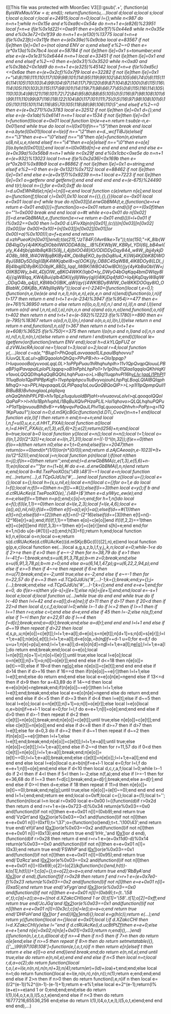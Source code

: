 ([[This file was protected with MoonSec V3]]):gsub('.+', (function(a) _ByisWxMauVXw = a; end)); return(function(u,...)local d;local a;local s;local t;local o;local r;local e=24915;local n=0;local l={};while n<987 do n=n+1;while n<0x15e and e%0xa9c<0x54e do n=n+1 e=(e*826)%23951 local f=n+e if(e%0x1d22)<=0xe91 then e=(e*0x1f7)%0x44e8 while n<0x35e and e%0x3e72<0x1f39 do n=n+1 e=(e*130)%13775 local t=n+e if(e%0x23fc)<0x11fe then e=(e*0x39e)%0x9cba local e=83567 if not l[e]then l[e]=0x1 o=(not o)and _ENV or o;end elseif e%2~=0 then e=(e*0x13a)%0x7bc4 local e=58784 if not l[e]then l[e]=0x1 s=tonumber;end else e=(e+0x1e3)%0x6444 n=n+1 local e=33451 if not l[e]then l[e]=0x1 end end end elseif e%2~=0 then e=(e*0x31)%0x3520 while n<0xd0 and e%0x3bb2<0x1dd9 do n=n+1 e=(e*325)%45142 local f=n+e if(e%0xd5c)<=0x6ae then e=(e+0x2cf)%0x7f9 local e=32282 if not l[e]then l[e]=0x1 r="\4\8\116\111\110\117\109\98\101\114\95\119\99\102\84\105\66\74\0\6\115\116\114\105\110\103\4\99\104\97\114\117\79\120\69\87\104\82\100\0\6\115\116\114\105\110\103\3\115\117\98\101\114\119\71\98\66\77\65\0\6\115\116\114\105\110\103\4\98\121\116\101\72\72\84\95\80\88\65\105\0\5\116\97\98\108\101\6\99\111\110\99\97\116\118\122\104\80\117\101\111\75\0\5\116\97\98\108\101\6\105\110\115\101\114\116\85\70\105\118\88\98\106\110\5";end elseif e%2~=0 then e=(e+0x271)%0x3783 local e=32512 if not l[e]then l[e]=0x1 d={};end else e=(e-0x1ab)%0x6141 n=n+1 local e=1534 if not l[e]then l[e]=0x1 t=function(t)local e=0x01 local function l(n)e=e+n return t:sub(e-n,e-0x01)end while true do local n=l(0x01)if(n=="\5")then break end local e=a.byte(l(0x01))local e=l(e)if n=="\2"then e=d._wcfTiBJ(e)elseif n=="\3"then e=e~="\0"elseif n=="\6"then o[e]=function(n,e)return u(8,nil,u,e,n)end elseif n=="\4"then e=o[e]elseif n=="\0"then e=o[e][l(a.byte(l(0x01)))];end local n=l(0x08)d[n]=e end end end end end else e=(e+0x39a)%0x56b8 n=n+1 while n<0x29f and e%0x1cbc<0xe5e do n=n+1 e=(e+932)%13023 local t=n+e if(e%0x2d36)<0x169b then e=(e*0x2b1)%0x89b9 local e=86862 if not l[e]then l[e]=0x1 a=string;end elseif e%2~=0 then e=(e-0x132)%0x7122 local e=88462 if not l[e]then l[e]=0x1 end else e=(e+0x1f7)%0x9239 n=n+1 local e=7223 if not l[e]then l[e]=0x1 o=getfenv and getfenv();end end end end end e=(e-675)%24490 end t(r);local n={};for e=0x0,0xff do local l=d.uOxEWhRd(e);n[e]=l;n[l]=e;end local function c(e)return n[e];end local a=(function(f,t)local r,l=0x01,0x10 local n={{},{},{}}local o=-0x01 local e=0x01 local a=f while true do n[0x03][d.erwGbBMA(t,e,(function()e=r+e return e-0x01 end)())]=(function()o=o+0x01 return o end)()if o==(0x0f)then o=""l=0x000 break end end local o=#t while e<o+0x01 do n[0x02][l]=d.erwGbBMA(t,e,(function()e=r+e return e-0x01 end)())l=l+0x01 if l%0x02==0x00 then l=0x00 d.UFivXbjn(n[0x01],(c((((n[0x03][n[0x02][0x00]]or 0x00)*0x10)+(n[0x03][n[0x02][0x01]]or 0x00)+a)%0x100)));a=f+a;end end return d.vzhPueoK(n[0x01])end);t(a(215,"JzT84F/)Avr6Ike>Te"));t(a(150,"=K_8Ib{WDB4lqjOy{4j4lKKqDIObbIlWlODDA8{bj__IB%EKWbjW_KBRyl_YDl{6lj_bB4wI{yly_K44tjb{qbIlb8qKB{5_{8j_I_4j(bIOO48}lO/ODIDDyDqy844_w8W_jbjj4ykjD4O8b_lW8_W4OW8jqBKlBy4IK_ObI8qEKO_by{bDq8Iu4_K{IWj4KjDbK8DWO8yJ{_88Dy5D{lqjI{BjK4WKjqbel8>q{OOK{jly_OB8C45qWB8_4lK8DOy8{LDl_jBlj4IbqjIID8yBK{D0bjlK_8BDj_Iqql_lWBK{WBO4OwIBOl{{jy{_4yKbBaObI{W+jOlIKBDWy_b4ll_4DjOIW_qBKO4WKK{IqbO*Iy_DWyO4bOqKqq4bmDWIqy8l4j_{{qjW8Iqq_KW4j8ui{qIb4DKI{yjlIjlWey{qjl{I4IKjDq4fdlO>Iq4jKqDqyW8qlW_ODqO4b_q4j{I_KBWbO{IBlK_qW{qy{{4WKIBDy8WlW_Oel8KKDOOqy8lO_OBlabW_O8KjBb_KWbjlIlqWly"));local e=(-2240+(function()local t,e=0,1;(function(n,e,l)e(e(e and n,e,l),n(n,e,n),e(e,e,n and n))end)(function(o,l,n)if t>177 then return n end t=t+1 e=(e-234)%3947 if(e%954)>=477 then e=(e+761)%36950 return o else return n(l(o,o,l),n(l,n,l and n),l(l,n and l,l))end return o(n(l and l,n,n),o(l,l,o),n(n,o,n and o)and o(o,n,o))end,function(l,o,n)if t>402 then return n end t=t+1 e=(e-592)%12223 if(e%1780)>=890 then e=(e-795)%18367 return o(o(l,n,l),l(n,l,n)and o(n,o,o),l(n,l,l))else return n end return n end,function(l,n,o)if t>367 then return n end t=t+1 e=(e+608)%36525 if(e%750)<=375 then return l(o(n,o and n,l)and o(l,n,n and n),n(l,n,l),n(n,l,n))else return o end return l end)return e;end)())local le=(getfenv)or(function()return _ENV end);local h=d.kYLQpFUZ or d.zVWJxcRA;local ne=1;local t=3;local o=2;local r=4;local function y(_,...)local c=a(e,"^Blup1>PhQoqILavvaaaa1LILpauIBqhovvu?IUuvQL1LaLuI>qBIQqaoIohQhQq>PPvPB>h>->Olo1ppqp?I>IuquoooBa(yuvoaLqqL0L>1oPPpPuau1hRhqhuhplh>11v1QpQvqpQlouuLPBaBP)qiPavapaILpIoPLIqqpq>oB1nPphLhpPo1>1v1p0hu1!QIaa1qqqloQKhHqKlv1avoLQQQDIhqAqQqBQQhLhqhPua>o>L>lBq11uqphvPl16h<vLIv:)qaLI1PhPl>11I1uqBolo1QplPlPBpKqfl>11vphplphpcu1luBvyvojouhLhpPqLBoqLQIAIBQIqphMhqQ>>a>PPLHqvpaqalLQLPIPqaq1oLouQoQBQoQlP>>L>p1I1lpQpmpQull1BIBuBB}BvhavgIaoLpIqIlqvq ohQaQhhIhPPLPB>h1v1IpLp1uquluoldBPjaH>vIvuaovuLoIvI>qLqooqolQQolQaPaP>>I>h1o1Bph1vphlLl1BqBuXQ*lvPHzaPLIL>IoI1qhovo>QLQLhqhuPQPu>P1a11pIpvuouBlhBvB>+vMpvqvPaQaJLPIvI1qLquooooQhhvh>PaPp>q>l1Q1KpPuau1");local n=0;d.mSKjcBGc(function()d.DTi_Cvov()n=n+1 end)local function e(e,l)if l then return n end;n=e+n;end local l,n,f=u(0,u,e,c,d.HHT_PXAi);local function a()local n,l=d.HHT_PXAi(c,e(1,3),e(5,6)+2);e(2);return(l*256)+n;end;local b=true;local b=0 local function y()local e=n();local n=n();local t=1;local o=(l(n,1,20)*(2^32))+e;local e=l(n,21,31);local n=((-1)^l(n,32));if(e==0)then if(o==b)then return n*0;else e=1;t=0;end;elseif(e==2047)then return(o==0)and(n*(1/0))or(n*(0/0));end;return d.zAjCAeoa(n,e-1023)*(t+(o/(2^52)));end;local j=n;local function p(n)local l;if(not n)then n=j();if(n==0)then return'';end;end;l=d.erwGbBMA(c,e(1,3),e(5,6)+n-1);e(n)local e=""for n=(1+b),#l do e=e..d.erwGbBMA(l,n,n)end return e;end;local b=#d.TxePooXO(s('\49.\48'))~=1 local e=n;local function m(...)return{...},d.TCpGJdUs('#',...)end local function z()local u={};local e={};local s={};local h={s,u,nil,e};local e=n()local c={}for o=1,e do local l=f();local n;if(l==0)then n=(f()~=#{});elseif(l==3)then local e=y();if b and d.ctRUAcKe(d.TxePooXO(e),'.(\48+)$')then e=d.yIWyc_ew(e);end n=e;elseif(l==1)then n=p();end;c[o]=n;end;for h=1,n()do local e=f();if(l(e,1,1)==0)then local d=l(e,2,3);local f=l(e,4,6);local e={a(),a(),nil,nil};if(d==0)then e[t]=a();e[r]=a();elseif(d==#{1})then e[t]=n();elseif(d==_[2])then e[t]=n()-(2^16)elseif(d==_[3])then e[t]=n()-(2^16)e[r]=a();end;if(l(f,1,1)==1)then e[o]=c[e[o]]end if(l(f,2,2)==1)then e[t]=c[e[t]]end if(l(f,3,3)==1)then e[r]=c[e[r]]end s[h]=e;end end;for e=1,n()do u[e-(#{1})]=z();end;h[3]=f();return h;end;local function k(l,n,e)local o=n;local o=e;return s(d.ctRUAcKe(d.ctRUAcKe(({d.mSKjcBGc(l)})[2],n),e))end local function g(p,e,c)local function ee(...)local a,g,s,z,b,l,f,y,j,_,k,n;local e=0;while-1<e do if 2>=e then if e>0 then if e~=-2 then for n=38,79 do if e>1 then l=-41;f=-1;break;end;s=u(6,91,3,78,p);b=m z=0;break;end;else s=u(6,91,3,78,p);b=m z=0;end else a=u(6,14,1,47,p);g=u(6,22,2,94,p);end else if e>=5 then if 4~=e then repeat if 6>e then n=u(7);break;end;e=-2;until true;else e=-2;end else if e~=-1 then for n=22,57 do if e~=3 then _=d.TCpGJdUs('#',...)-1;k={};break;end;y={};j={...};break;end;else _=d.TCpGJdUs('#',...)-1;k={};end end end e=e+1;end;for e=0,_ do if(e>=s)then y[e-s]=j[e+1];else n[e]=j[e+1];end;end;local e=_-s+1 local e;local d;local function u(...)while true do end end while true do if l<-40 then l=l+42 end e=a[l];d=e[ne];if d>11 then if d>17 then if 20<d then if 22>d then local d,r,c,f,a;local l=0;while l>-1 do if l<=2 then if l>=1 then if l==1 then r=o;else c=t;end else d=e;end else if 4<l then if l>5 then l=-2;else n(a,f);end else if 1~=l then for e=22,61 do if l~=4 then f=d[c];break;end;a=d[r];break;end;else a=d[r];end end end l=l+1 end else if d~=19 then repeat if d>22 then local d,s,p,_,u;n[e[o]]=c[e[t]];l=l+1;e=a[l];d=e[o];s=n[e[t]];n[d+1]=s;n[d]=s[e[r]];l=l+1;e=a[l];n(e[o],e[t]);l=l+1;e=a[l];d=e[o]p,_=b(n[d](h(n,d+1,e[t])))f=_+d-1 u=0;for e=d,f do u=u+1;n[e]=p[u];end;l=l+1;e=a[l];d=e[o]n[d]=n[d](h(n,d+1,f))l=l+1;e=a[l];n[e[o]]();l=l+1;e=a[l];do return end;break;end;local o=e[o];local l=n[e[t]];n[o+1]=l;n[o]=l[e[r]];until true;else local l=e[o];local o=n[e[t]];n[l+1]=o;n[l]=o[e[r]];end end else if d<=18 then n[e[o]]=(e[t]~=0);else if 19<d then n[e[o]]();else n[e[o]]=c[e[t]];end end end else if d>14 then if d>=16 then if 16==d then if(n[e[o]]~=e[r])then l=l+1;else l=e[t];end;else do return end;end else local e=e[o]n[e]=n[e](h(n,e+1,f))end else if 13<=d then if d>9 then for a=43,89 do if 14~=d then local e=e[o]n[e]=n[e](h(n,e+1,f))break;end;if(n[e[o]]~=e[r])then l=l+1;else l=e[t];end;break;end;else local e=e[o]n[e]=n[e](h(n,e+1,f))end else do return end;end end end else if d<=5 then if d>=3 then if d<4 then l=e[t];else if d~=5 then local l=e[o];local o=n[e[t]];n[l+1]=o;n[l]=o[e[r]];else local l=e[o]local o,e=b(n[l](h(n,l+1,e[t])))f=e+l-1 local e=0;for l=l,f do e=e+1;n[l]=o[e];end;end end else if d>0 then if d>-1 then repeat if d<2 then c[e[t]]=n[e[o]];break;end;n[e[o]]=c[e[t]];until true;else n[e[o]]=c[e[t]];end else c[e[t]]=n[e[o]];end end else if d<=8 then if d>=7 then if d>7 then l=e[t];else for d=0,3 do if d>=2 then if d~=1 then repeat if d~=2 then if(n[e[o]]~=e[r])then l=l+1;else l=e[t];end;break;end;n[e[o]]=c[e[t]];l=l+1;e=a[l];until true;else n[e[o]]=c[e[t]];l=l+1;e=a[l];end else if-2~=d then for r=11,57 do if 0<d then c[e[t]]=n[e[o]];l=l+1;e=a[l];break;end;n[e[o]]=(e[t]~=0);l=l+1;e=a[l];break;end;else c[e[t]]=n[e[o]];l=l+1;e=a[l];end end end end else local l=e[o]local o,e=b(n[l](h(n,l+1,e[t])))f=e+l-1 local e=0;for l=l,f do e=e+1;n[l]=o[e];end;end else if d<10 then local d,c,r,a,f;local l=0;while l>-1 do if 2<l then if 4<l then if 5<l then l=-2;else n(f,a);end else if l>=-1 then for e=36,68 do if l~=3 then f=d[c];break;end;a=d[r];break;end;else a=d[r];end end else if 0>=l then d=e;else if 1<l then r=t;else c=o;end end end l=l+1 end else if d>8 then repeat if 11>d then n[e[o]]=(e[t]~=0);break;end;n[e[o]]();until true;else n[e[o]]=(e[t]~=0);end end end end end l=1+l;end;end;return ee end;local o=0xff;local c={};local a=(1);local t='';(function(n)local l=n local r=0x00 local e=0x00 l={(function(d)if r>0x2d then return d end r=r+1 e=(e+0x723-d)%0x34 return(e%0x03==0x0 and(function(l)if not n[l]then e=e+0x01 n[l]=(0xb9);end return true end)'VzQrt'and l[0x2](0x67+d))or(e%0x03==0x1 and(function(l)if not n[l]then e=e+0x01 n[l]=(0xf1);t='\37';o={function()o()end};t=t..'\100\43';end return true end)'eYjiI'and l[0x3](d+0x374))or(e%0x03==0x2 and(function(l)if not n[l]then e=e+0x01 n[l]=(0x13);end return true end)'lrHr_'and l[0x1](d+0x2e9))or d end),(function(d)if r>0x28 then return d end r=r+1 e=(e+0x11d0-d)%0x14 return(e%0x03==0x0 and(function(l)if not n[l]then e=e+0x01 n[l]=(0x3);end return true end)'FSWhP'and l[0x1](0x9c+d))or(e%0x03==0x1 and(function(l)if not n[l]then e=e+0x01 n[l]=(0x95);end return true end)'DzRcz'and l[0x2](d+0xbe))or(e%0x03==0x2 and(function(l)if not n[l]then e=e+0x01 n[l]=(0x69);o[2]=(o[2]*(k(function()c()end,h(t))-k(o[1],h(t))))+1;c[a]={};o=o[2];a=a+o;end return true end)'RbByA'and l[0x3](d+0x7d))or d end),(function(f)if r>0x28 then return f end r=r+1 e=(e+0x7e0-f)%0x23 return(e%0x03==0x2 and(function(l)if not n[l]then e=e+0x01 n[l]=(0xa5);end return true end)'xFygn'and l[0x3](0x194+f))or(e%0x03==0x0 and(function(l)if not n[l]then e=e+0x01 n[l]=(0xb9);t={t..'\58 a',t};c[a]=z();a=a+((not d.XZakcCHI)and 1 or 0);t[1]='\58'..t[1];o[2]=0xff;end return true end)'JcJGq'and l[0x2](f+0x20b))or(e%0x03==0x1 and(function(l)if not n[l]then e=e+0x01 n[l]=(0x3c);c[a]=le();a=a+o;end return true end)'DHFoH'and l[0x1](f+0x1af))or f end)}l[0x1](0x22bf)end){};local e=g(h(c));return e(...);end return y((function()local n={}local e=0x01;local l;if d.XZakcCHI then l=d.XZakcCHI(y)else l=''end if d.ctRUAcKe(l,d.ucBtPtZf)then e=e+0;else e=e+1;end n[e]=0x02;n[n[e]+0x01]=0x03;return n;end)(),...)end)((function(n,l,e,t,o,d)local d;if n>=4 then if n>5 then if 7>n then do return o[e]end;else if n>=5 then repeat if 8>n then do return setmetatable({},{['__\99\97\108\108']=function(e,l,o,t,n)if n then return e[n]elseif t then return e else e[l]=o end end})end break;end;do return e(n,nil,e);end until true;else do return e(n,nil,e);end end end else if n<5 then local n=t;local r,d,a=o(2);do return function()local t,o,l,e=l(e,n(n,n),n(n,n)+3);n(4);return(e*r)+(l*d)+(o*a)+t;end;end;else local n=t;do return function()local e=l(e,n(n,n),n(n,n));n(1);return e;end;end;end end else if 2>n then if n>0 then do return function(l,e,n)if n then local e=(l/2^(e-1))%2^((n-1)-(e-1)+1);return e-e%1;else local e=2^(e-1);return(l%(e+e)>=e)and 1 or 0;end;end;end;else do return l(1),l(4,o,t,e,l),l(5,o,t,e)end;end else if n<3 then do return 16777216,65536,256 end;else do return l(1),l(4,o,t,e,l),l(5,o,t,e)end;end end end end),...)

